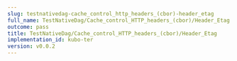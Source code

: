 ```yaml
---
slug: testnativedag-cache_control_http_headers_(cbor)-header_etag
full_name: TestNativeDag/Cache_control_HTTP_headers_(cbor)/Header_Etag
outcome: pass
title: TestNativeDag/Cache_control_HTTP_headers_(cbor)/Header_Etag
implementation_id: kubo-ter
version: v0.0.2
---
```



